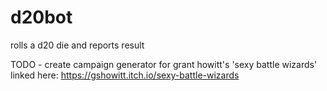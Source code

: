 # d20bot
rolls a d20 die and reports result

TODO - create campaign generator for grant howitt's 'sexy battle wizards' linked here:
https://gshowitt.itch.io/sexy-battle-wizards